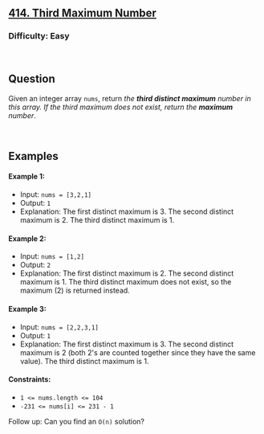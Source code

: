 ## [414. Third Maximum Number](https://leetcode.com/problems/third-maximum-number/description/)

### Difficulty: Easy

<br />

## Question

Given an integer array ```nums```, return _the **third distinct maximum** number in this array. If the third maximum does not exist, return the **maximum** number_.

<br />

## Examples

#### Example 1:
- Input: ```nums = [3,2,1]```
- Output: ```1```
- Explanation: The first distinct maximum is 3. The second distinct maximum is 2. The third distinct maximum is 1.

#### Example 2:
- Input: ```nums = [1,2]```
- Output: ```2```
- Explanation: The first distinct maximum is 2. The second distinct maximum is 1. The third distinct maximum does not exist, so the maximum (2) is returned instead.

#### Example 3:
- Input: ```nums = [2,2,3,1]```
- Output: ```1```
- Explanation:
The first distinct maximum is 3. The second distinct maximum is 2 (both 2's are counted together since they have the same value). The third distinct maximum is 1.
 

#### Constraints:
- ```1 <= nums.length <= 104```
- ```-231 <= nums[i] <= 231 - 1```
 
Follow up: Can you find an ```O(n)``` solution?